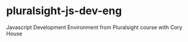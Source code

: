 # pluralsight-js-dev-eng
Javascript Development Environment from Pluralsight course with Cory House
